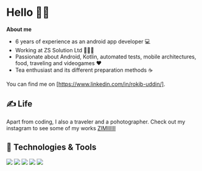 # Hello 👨‍💻


 <strong>About me</strong> 
 
 * 6 years of experience as an android app developer 💻 
 * Working at ZS Solution Ltd 👨‍🎨📲 
 * Passionate about Android, Kotlin, automated tests, mobile architectures, food, traveling and videogames ♥️ 
 * Tea enthusiast and its different preparation methods ☕

You can find me on [https://www.linkedin.com/in/rokib-uddin/].

## &#x270d; Life

Apart from coding, I also a traveler and a pohotographer. Check out my instagram to see some of my works [ZIMIIIIII](https://www.instagram.com/zimiiiiii/) 

## 🔧 Technologies & Tools
![](https://img.shields.io/badge/Code-Kotlin-informational?style=flat&logo=kotlin&logoColor=white&color=2bbc8a)
![](https://img.shields.io/badge/Code-java-informational?style=flat&logo=java&logoColor=white&color=2bbc8a)
![](https://img.shields.io/badge/Editor-Android_Studio-informational?style=flat&logo=android-studio&logoColor=white&color=2bbc8a)
![](https://img.shields.io/badge/OS-Linux-informational?style=flat&logo=linux&logoColor=white&color=2bbc8a)
![](https://img.shields.io/badge/Editor-IntelliJ_IDEA-informational?style=flat&logo=intellij-idea&logoColor=white&color=2bbc8a)
